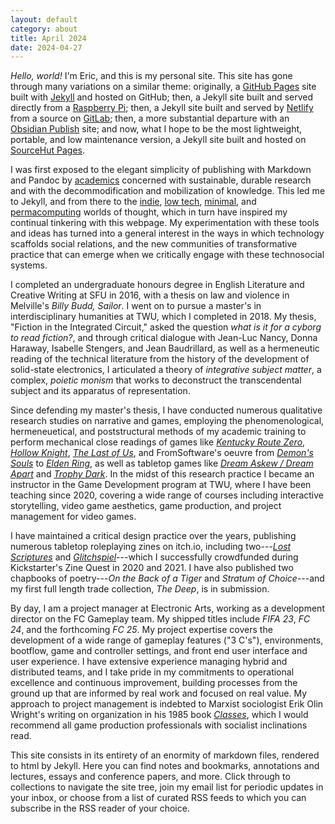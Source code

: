 ```yaml
---
layout: default
category: about
title: April 2024
date: 2024-04-27
---
```


*Hello, world!* I'm Eric, and this is my personal site. This site has gone through many variations on a similar theme: originally, a [GitHub Pages](https://pages.github.com/) site built with [Jekyll](https://jekyllrb.com/) and hosted on GitHub; then, a Jekyll site built and served directly from a [Raspberry Pi](https://www.raspberrypi.com/); then, a Jekyll site built and served by [Netlify](https://www.netlify.com/) from a source on [GitLab](https://about.gitlab.com/); then, a more substantial departure with an [Obsidian Publish](https://obsidian.md/publish) site; and now, what I hope to be the most lightweight, portable, and low maintenance version, a Jekyll site built and hosted on [SourceHut Pages](https://srht.site/).

I was first exposed to the elegant simplicity of publishing with Markdown and Pandoc by [academics](https://programminghistorian.org/en/lessons/sustainable-authorship-in-plain-text-using-pandoc-and-markdown) concerned with sustainable, durable research and with the decommodification and mobilization of knowledge. This led me to Jekyll, and from there to the [indie](https://indieweb.org/), [low tech](https://solar.lowtechmagazine.com/), [minimal](https://go-dh.github.io/mincomp/), and [permacomputing](https://permacomputing.net/) worlds of thought, which in turn have inspired my continual tinkering with this webpage. My experimentation with these tools and ideas has turned into a general interest in the ways in which technology scaffolds social relations, and the new communities of transformative practice that can emerge when we critically engage with these technosocial systems.

I completed an undergraduate honours degree in English Literature and Creative Writing at SFU in 2016, with a thesis on law and violence in Melville's *Billy Budd, Sailor*. I went on to pursue a master's in interdisciplinary humanities at TWU, which I completed in 2018. My thesis, "Fiction in the Integrated Circuit," asked the question *what is it for a cyborg to read fiction?*, and through critical dialogue with Jean-Luc Nancy, Donna Haraway, Isabelle Stengers, and Jean Baudrillard, as well as a hermeneutic reading of the technical literature from the history of the development of solid-state electronics, I articulated a theory of *integrative subject matter*, a complex, *poietic monism* that works to deconstruct the transcendental subject and its apparatus of representation.

Since defending my master's thesis, I have conducted numerous qualitative research studies on narrative and games, employing the phenomenological, hermeneuetical, and poststructural methods of my academic training to perform mechanical close readings of games like [*Kentucky Route Zero*](/2021/03/12/its-more-like-a-tendency/), [*Hollow Knight*](2020/06/19/pure-vessels/), [*The Last of Us*](/2020/08/28/it-cant-be-for-nothing/), and FromSoftware's oeuvre from [*Demon's Souls*](/2020/10/23/the-dark-sigil-will-guide-thee/) to [*Elden Ring*](/2023/06/06/beasts-and-sovereigns/), as well as tabletop games like [*Dream Askew / Dream Apart*](/2021/08/05/no-dice-no-masters/) and [*Trophy Dark*](/2022/07/28/play-to-lose/). In the midst of this research practice I became an instructor in the Game Development program at TWU, where I have been teaching since 2020, covering a wide range of courses including interactive storytelling, video game aesthetics, game production, and project management for video games.

I have maintained a critical design practice over the years, publishing numerous tabletop roleplaying zines on itch.io, including two---[*Lost Scriptures*](2020/02/26/lost-scriptures/) and [*Glitchspiel*](2021/02/02/glitchspiel/)---which I successfully crowdfunded during Kickstarter's Zine Quest in 2020 and 2021. I have also published two chapbooks of poetry---*On the Back of a Tiger* and *Stratum of Choice*---and my first full length trade collection, *The Deep*, is in submission.

By day, I am a project manager at Electronic Arts, working as a development director on the FC Gameplay team. My shipped titles include *FIFA 23*, *FC 24*, and the forthcoming *FC 25*. My project expertise covers the development of a wide range of gameplay features ("3 C's"), environments, bootflow, game and controller settings, and front end user interface and user experience. I have extensive experience managing hybrid and distributed teams, and I take pride in my commitments to operational excellence and continuous improvement, building processes from the ground up that are informed by real work and focused on real value. My approach to project management is indebted to Marxist sociologist Erik Olin Wright's writing on organization in his 1985 book [*Classes*](books/erik-olin-wright-classes/), which I would recommend all game production professionals with socialist inclinations read.

This site consists in its entirety of an enormity of markdown files, rendered to html by Jekyll. Here you can find notes and bookmarks, annotations and lectures, essays and conference papers, and more. Click through to collections to navigate the site tree, join my email list for periodic updates in your inbox, or choose from a list of curated RSS feeds to which you can subscribe in the RSS reader of your choice.
